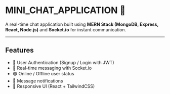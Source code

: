 # MINI_CHAT_APPLICATION 💬

A real-time chat application built using **MERN Stack (MongoDB, Express, React, Node.js)** and **Socket.io** for instant communication.

---

## Features
- 🔐 User Authentication (Signup / Login with JWT)
- 💬 Real-time messaging with Socket.io
- 🟢 Online / Offline user status
- 📩 Message notifications
- 🎨 Responsive UI (React + TailwindCSS)


